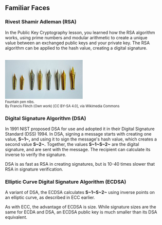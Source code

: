## Familiar Faces

### Rivest Shamir Adleman (RSA) 
In the Public Key Cryptography lesson, you learned how the RSA algorithm works, using prime numbers and modular arithmetic to create a unique value between an exchanged public keys and your private key. The RSA algorithm can be applied to the hash value, creating a digital signature. 


<br>
<figure class="snippetimg" style="margin: 0 auto;width:100%">
  <img src=".guides/img/Nibs.jpg" alt="https://commons.wikimedia.org/wiki/File% A forest of for sale signs in Oughtibridge UK.By Infrogmation of New Orleans [CC BY 2.0], via Wikimedia Commons">
  <figcaption style="font-size: 0.8em; text-align: left;">Fountain pen nibs.
  </br>
By Francis Flinch (Own work) [CC BY-SA 4.0], via Wikimedia Commons</figcaption>
</figure>

### Digital Signature Algorithm (DSA) 
In 1991 NIST proposed DSA for use and adopted it in their Digital Signature Standard (DSS) 1994. In DSA, signing a message starts with creating one value, **S~1~,** and using it to sign the message's hash value, which creates a second value **S~2~.** Together, the values **S~1~S~2~** are the digital signature, and are sent with the message. The recipient can calculate its inverse to verify the signature.

DSA is as fast as RSA in creating signatures, but is 10-40 times slower that RSA in signature verification.



### Elliptic Curve Digital Signature Algorithm (ECDSA)
A variant of DSA, the ECDSA calculates **S~1~S~2~** using inverse points on an elliptic curve, as described in ECC earlier.  

As with ECC, the advantage of ECDSA is size. While signature sizes are the same for ECDA and DSA, an ECDSA public key is much smaller than its DSA equivalent.